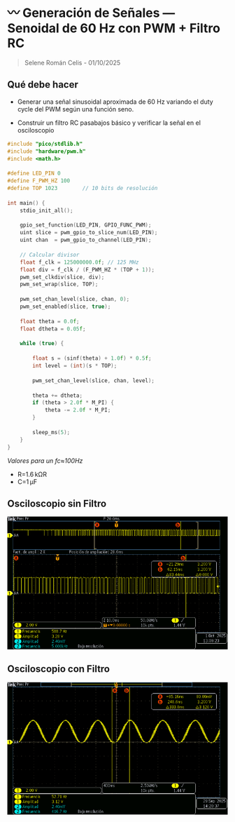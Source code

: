 # 〰️ Generación de Señales — Senoidal de 60 Hz con PWM + Filtro RC
> Selene Román Celis - 01/10/2025 

## Qué debe hacer

- Generar una señal sinusoidal aproximada de 60 Hz variando el duty cycle del PWM según una función seno.

- Construir un filtro RC pasabajos básico y verificar la señal en el osciloscopio

```C++ 
#include "pico/stdlib.h"
#include "hardware/pwm.h"
#include <math.h>  
 
#define LED_PIN 0
#define F_PWM_HZ 100  
#define TOP 1023        // 10 bits de resolución
 
int main() {
    stdio_init_all();
 
    gpio_set_function(LED_PIN, GPIO_FUNC_PWM);
    uint slice = pwm_gpio_to_slice_num(LED_PIN);
    uint chan  = pwm_gpio_to_channel(LED_PIN);
 
    // Calcular divisor
    float f_clk = 125000000.0f; // 125 MHz
    float div = f_clk / (F_PWM_HZ * (TOP + 1));
    pwm_set_clkdiv(slice, div);
    pwm_set_wrap(slice, TOP);
 
    pwm_set_chan_level(slice, chan, 0);
    pwm_set_enabled(slice, true);
 
    float theta = 0.0f;
    float dtheta = 0.05f;  
 
    while (true) {
    
        float s = (sinf(theta) + 1.0f) * 0.5f;
        int level = (int)(s * TOP);
 
        pwm_set_chan_level(slice, chan, level);
 
        theta += dtheta;
        if (theta > 2.0f * M_PI) {
            theta -= 2.0f * M_PI;
        }
 
        sleep_ms(5); 
    }
}
```
*Valores para un fc≈100Hz*
- R=1.6 kΩR 
- C=1 μF  

## Osciloscopio sin Filtro
![Diagrama del sistema](images/sen_sin.png)

## Osciloscopio con Filtro
![Diagrama del sistema](images/sen_filtro.png)
